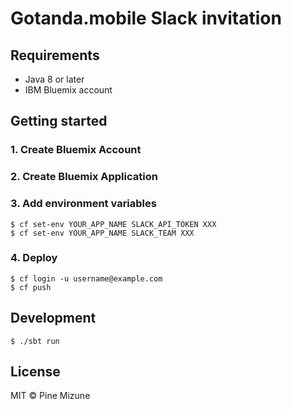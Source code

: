 # Gotanda.mobile Slack invitation

## Requirements

- Java 8 or later
- IBM Bluemix account

## Getting started
### 1. Create Bluemix Account
### 2. Create Bluemix Application
### 3. Add environment variables

```
$ cf set-env YOUR_APP_NAME SLACK_API_TOKEN XXX
$ cf set-env YOUR_APP_NAME SLACK_TEAM XXX
```

### 4. Deploy

```
$ cf login -u username@example.com
$ cf push
```

## Development

```
$ ./sbt run
```

## License
MIT &copy; Pine Mizune
